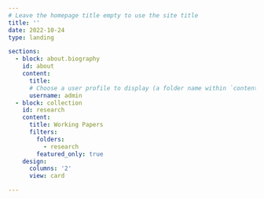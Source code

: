 ```yaml
---
# Leave the homepage title empty to use the site title
title: ''
date: 2022-10-24
type: landing

sections:
  - block: about.biography
    id: about
    content:
      title: 
      # Choose a user profile to display (a folder name within `content/authors/`)
      username: admin
  - block: collection
    id: research
    content:
      title: Working Papers
      filters:
        folders:
          - research
        featured_only: true
    design:
      columns: '2'
      view: card 

---
```

